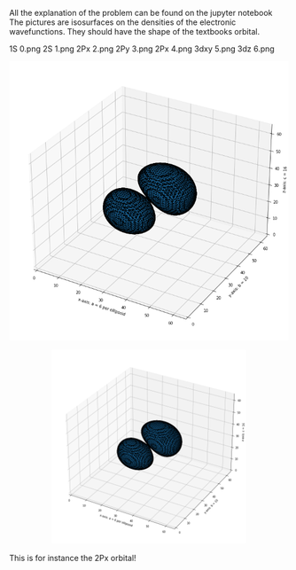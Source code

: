 All the explanation of the problem can be found on the jupyter notebook
The pictures are isosurfaces on the densities of the electronic wavefunctions.
They should have the shape of the textbooks orbital.

1S    0.png
2S    1.png 
2Px   2.png
2Py   3.png
2Px   4.png
3dxy  5.png
3dz   6.png


![alt text](2.png)

<p align="center">
  <img src="2.png" width="350" title="2Px">
  
</p>

This is for instance the 2Px orbital!
